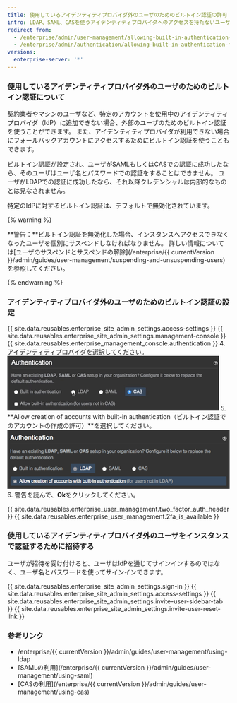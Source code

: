 ```yaml
---
title: 使用しているアイデンティティプロバイダ外のユーザのためのビルトイン認証の許可
intro: LDAP、SAML、CASを使うアイデンティティプロバイダへのアクセスを持たないユーザを認証するために、ビルトイン認証を設定できます。
redirect_from:
  - /enterprise/admin/user-management/allowing-built-in-authentication-for-users-outside-your-identity-provider
  - /enterprise/admin/authentication/allowing-built-in-authentication-for-users-outside-your-identity-provider
versions:
  enterprise-server: '*'
---
```


### 使用しているアイデンティティプロバイダ外のユーザのためのビルトイン認証について

契約業者やマシンのユーザなど、特定のアカウントを使用中のアイデンティティプロバイダ（IdP）に追加できない場合、外部のユーザのためのビルトイン認証を使うことができます。 また、アイデンティティプロバイダが利用できない場合にフォールバックアカウントにアクセスするためにビルトイン認証を使うこともできます。

ビルトイン認証が設定され、ユーザがSAMLもしくはCASでの認証に成功したなら、そのユーザはユーザ名とパスワードでの認証をすることはできません。 ユーザがLDAPでの認証に成功したなら、それ以降クレデンシャルは内部的なものとは見なされません。

特定のIdPに対するビルトイン認証は、デフォルトで無効化されています。

{% warning %}

**警告：**ビルトイン認証を無効化した場合、インスタンスへアクセスできなくなったユーザを個別にサスペンドしなければなりません。 詳しい情報については[ユーザのサスペンドとサスペンドの解除](/enterprise/{{ currentVersion }}/admin/guides/user-management/suspending-and-unsuspending-users)を参照してください。

{% endwarning %}

### アイデンティティプロバイダ外のユーザのためのビルトイン認証の設定

{{ site.data.reusables.enterprise_site_admin_settings.access-settings }}
{{ site.data.reusables.enterprise_site_admin_settings.management-console }}
{{ site.data.reusables.enterprise_management_console.authentication }}
4. アイデンティティプロバイダを選択してください。 ![アイデンティティプロバイダの選択オプション](/assets/images/enterprise/management-console/identity-provider-select.gif)
5. **Allow creation of accounts with built-in authentication（ビルトイン認証でのアカウントの作成の許可）**を選択してください。 ![ビルトイン認証のオプションの選択](/assets/images/enterprise/management-console/built-in-auth-identity-provider-select.png)
6. 警告を読んで、**Ok**をクリックしてください。

{{ site.data.reusables.enterprise_user_management.two_factor_auth_header }}
{{ site.data.reusables.enterprise_user_management.2fa_is_available }}

### 使用しているアイデンティティプロバイダ外のユーザをインスタンスで認証するために招待する

ユーザが招待を受け付けると、ユーザはIdPを通じてサインインするのではなく、ユーザ名とパスワードを使ってサインインできます。

{{ site.data.reusables.enterprise_site_admin_settings.sign-in }}
{{ site.data.reusables.enterprise_site_admin_settings.access-settings }}
{{ site.data.reusables.enterprise_site_admin_settings.invite-user-sidebar-tab }}
{{ site.data.reusables.enterprise_site_admin_settings.invite-user-reset-link }}

### 参考リンク

- /enterprise/{{ currentVersion }}/admin/guides/user-management/using-ldap
- [SAMLの利用](/enterprise/{{ currentVersion }}/admin/guides/user-management/using-saml)
- [CASの利用](/enterprise/{{ currentVersion }}/admin/guides/user-management/using-cas)
